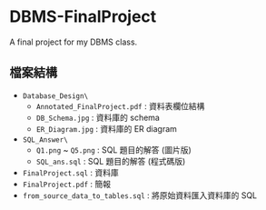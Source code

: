 # DBMS-FinalProject
A final project for my DBMS class.

## 檔案結構

- `Database_Design\`
  - `Annotated_FinalProject.pdf` : 資料表欄位結構
  - `DB_Schema.jpg` : 資料庫的 schema
  - `ER_Diagram.jpg` : 資料庫的 ER diagram
- `SQL_Answer\`
  - `Q1.png` ~ `Q5.png` : SQL 題目的解答 (圖片版)
  - `SQL_ans.sql` : SQL 題目的解答 (程式碼版)
- `FinalProject.sql` : 資料庫
- `FinalProject.pdf` : 簡報
- `from_source_data_to_tables.sql` : 將原始資料匯入資料庫的 SQL
